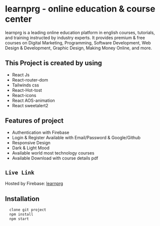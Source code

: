 # learnprg - online education & course center

learnprg is a leading online education platform in english courses, tutorials, and training instructed by industry experts. It provides premium & free courses on Digital Marketing, Programming, Software Development, Web Design & Development, Graphic Design, Making Money Online, and more.

## This Project is created by using

- React Js
- React-router-dom
- Tailwinds css
- React-Hot-tost
- React-icons
- React AOS-animation
- React sweetalert2

## Features of project

- Authentication with Firebase
- Login & Register Available with Email/Password & Google/Github
- Responsive Design
- Dark & Light Mood
- Available world most technology courses
- Available Download with course details pdf

## `Live Link`

Hosted by Firebase: [learnprg](https://learnprg-6d8ea.web.app/)

## Installation

```bash
  clone git project
  npm install
  npm start
```
